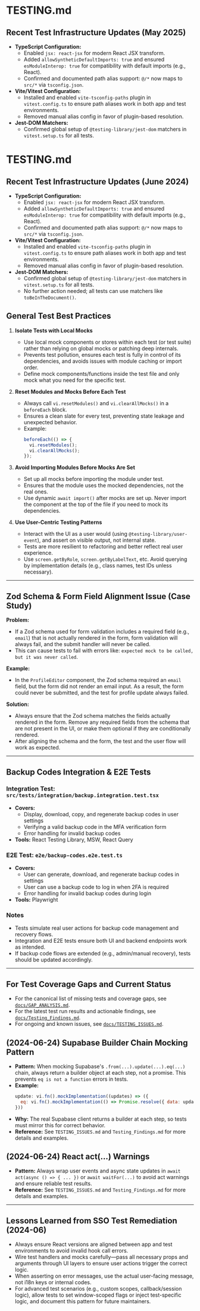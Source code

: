 # TESTING.md

## Recent Test Infrastructure Updates (May 2025)

- **TypeScript Configuration:**
  - Enabled `jsx: react-jsx` for modern React JSX transform.
  - Added `allowSyntheticDefaultImports: true` and ensured `esModuleInterop: true` for compatibility with default imports (e.g., React).
  - Confirmed and documented path alias support: `@/*` now maps to `src/*` via `tsconfig.json`.
- **Vite/Vitest Configuration:**
  - Installed and enabled `vite-tsconfig-paths` plugin in `vitest.config.ts` to ensure path aliases work in both app and test environments.
  - Removed manual alias config in favor of plugin-based resolution.
- **Jest-DOM Matchers:**
  - Confirmed global setup of `@testing-library/jest-dom` matchers in `vitest.setup.ts` for all tests.
# TESTING.md

## Recent Test Infrastructure Updates (June 2024)

- **TypeScript Configuration:**
  - Enabled `jsx: react-jsx` for modern React JSX transform.
  - Added `allowSyntheticDefaultImports: true` and ensured `esModuleInterop: true` for compatibility with default imports (e.g., React).
  - Confirmed and documented path alias support: `@/*` now maps to `src/*` via `tsconfig.json`.
- **Vite/Vitest Configuration:**
  - Installed and enabled `vite-tsconfig-paths` plugin in `vitest.config.ts` to ensure path aliases work in both app and test environments.
  - Removed manual alias config in favor of plugin-based resolution.
- **Jest-DOM Matchers:**
  - Confirmed global setup of `@testing-library/jest-dom` matchers in `vitest.setup.ts` for all tests.
  - No further action needed; all tests can use matchers like `toBeInTheDocument()`.

## General Test Best Practices

1. **Isolate Tests with Local Mocks**
   - Use local mock components or stores within each test (or test suite) rather than relying on global mocks or patching deep internals.
   - Prevents test pollution, ensures each test is fully in control of its dependencies, and avoids issues with module caching or import order.
   - Define mock components/functions inside the test file and only mock what you need for the specific test.

2. **Reset Modules and Mocks Before Each Test**
   - Always call `vi.resetModules()` and `vi.clearAllMocks()` in a `beforeEach` block.
   - Ensures a clean slate for every test, preventing state leakage and unexpected behavior.
   - Example:
     ```ts
     beforeEach(() => {
       vi.resetModules();
       vi.clearAllMocks();
     });
     ```

3. **Avoid Importing Modules Before Mocks Are Set**
   - Set up all mocks before importing the module under test.
   - Ensures that the module uses the mocked dependencies, not the real ones.
   - Use dynamic `await import()` after mocks are set up. Never import the component at the top of the file if you need to mock its dependencies.

4. **Use User-Centric Testing Patterns**
   - Interact with the UI as a user would (using `@testing-library/user-event`), and assert on visible output, not internal state.
   - Tests are more resilient to refactoring and better reflect real user experience.
   - Use `screen.getByRole`, `screen.getByLabelText`, etc. Avoid querying by implementation details (e.g., class names, test IDs unless necessary).

---

## Zod Schema & Form Field Alignment Issue (Case Study)

**Problem:**
- If a Zod schema used for form validation includes a required field (e.g., `email`) that is not actually rendered in the form, form validation will always fail, and the submit handler will never be called.
- This can cause tests to fail with errors like: `expected mock to be called, but it was never called`.

**Example:**
- In the `ProfileEditor` component, the Zod schema required an `email` field, but the form did not render an email input. As a result, the form could never be submitted, and the test for profile update always failed.

**Solution:**
- Always ensure that the Zod schema matches the fields actually rendered in the form. Remove any required fields from the schema that are not present in the UI, or make them optional if they are conditionally rendered.
- After aligning the schema and the form, the test and the user flow will work as expected.

---

## Backup Codes Integration & E2E Tests

### Integration Test: `src/tests/integration/backup.integration.test.tsx`
- **Covers:**
  - Display, download, copy, and regenerate backup codes in user settings
  - Verifying a valid backup code in the MFA verification form
  - Error handling for invalid backup codes
- **Tools:** React Testing Library, MSW, React Query

### E2E Test: `e2e/backup-codes.e2e.test.ts`
- **Covers:**
  - User can generate, download, and regenerate backup codes in settings
  - User can use a backup code to log in when 2FA is required
  - Error handling for invalid backup codes during login
- **Tools:** Playwright

### Notes
- Tests simulate real user actions for backup code management and recovery flows.
- Integration and E2E tests ensure both UI and backend endpoints work as intended.
- If backup code flows are extended (e.g., admin/manual recovery), tests should be updated accordingly.

---

## For Test Coverage Gaps and Current Status

- For the canonical list of missing tests and coverage gaps, see [`docs/GAP_ANALYSIS.md`](./GAP_ANALYSIS.md).
- For the latest test run results and actionable findings, see [`docs/Testing_Findings.md`](./Testing_Findings.md).
- For ongoing and known issues, see [`docs/TESTING_ISSUES.md`](./TESTING_ISSUES.md).

## (2024-06-24) Supabase Builder Chain Mocking Pattern

- **Pattern:** When mocking Supabase's `.from(...).update(...).eq(...)` chain, always return a builder object at each step, not a promise. This prevents `eq is not a function` errors in tests.
- **Example:**
  ```js
  update: vi.fn().mockImplementation((updates) => ({
    eq: vi.fn().mockImplementation(() => Promise.resolve({ data: updatedProfile, error: null }))
  }))
  ```
- **Why:** The real Supabase client returns a builder at each step, so tests must mirror this for correct behavior.
- **Reference:** See `TESTING_ISSUES.md` and `Testing_Findings.md` for more details and examples.

## (2024-06-24) React act(...) Warnings

- **Pattern:** Always wrap user events and async state updates in `await act(async () => { ... })` or `await waitFor(...)` to avoid act warnings and ensure reliable test results.
- **Reference:** See `TESTING_ISSUES.md` and `Testing_Findings.md` for more details and examples.

---

## Lessons Learned from SSO Test Remediation (2024-06)

- Always ensure React versions are aligned between app and test environments to avoid invalid hook call errors.
- Wire test handlers and mocks carefully—pass all necessary props and arguments through UI layers to ensure user actions trigger the correct logic.
- When asserting on error messages, use the actual user-facing message, not i18n keys or internal codes.
- For advanced test scenarios (e.g., custom scopes, callback/session logic), allow tests to set window-scoped flags or inject test-specific logic, and document this pattern for future maintainers.
